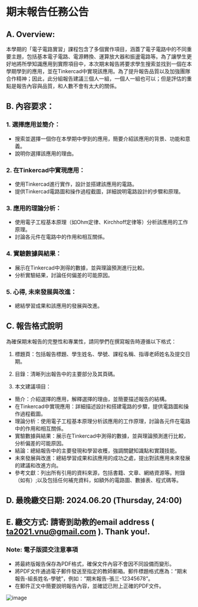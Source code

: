 # 期末報告任務公告 

## A. Overview:
本學期的「電子電路實習」課程包含了多個實作項目，涵蓋了電子電路中的不同重要主題，包括基本電子電路、電源轉換、運算放大器和振盪電路等。為了讓學生更好地將所學知識應用到實際項目中，本次期末報告將要求學生搜索並找到一個在本學期學到的應用，並在Tinkercad中實現該應用。為了提升報告品質以及加強團隊合作精神；因此，此分組報告建議三個人一組，一個人一組也可以；但是評估的重點是報告內容與品質，和人數不會有太大的關係。

## B. 內容要求：

### 1. 選擇應用並簡介：

* 搜索並選擇一個你在本學期中學到的應用，簡要介紹該應用的背景、功能和意義。
* 說明你選擇該應用的理由。

### 2. 在Tinkercad中實現應用：

* 使用Tinkercad進行實作，設計並搭建該應用的電路。
* 提供Tinkercad電路圖和操作過程截圖，詳細說明電路設計的步驟和原理。

### 3. 應用的理論分析：

* 使用電子工程基本原理（如Ohm定律、Kirchhoff定律等）分析該應用的工作原理。
* 討論各元件在電路中的作用和相互關係。

### 4. 實驗數據與結果：

* 展示在Tinkercad中測得的數據，並與理論預測進行比較。
* 分析實驗結果，討論任何偏差的可能原因。

### 5. 心得, 未來發展與改進：

* 總結學習成果和該應用的發展與改進。

## C. 報告格式說明

為確保期末報告的完整性和專業性，請同學們在撰寫報告時遵循以下格式：

1. 標題頁：包括報告標題、學生姓名、學號、課程名稱、指導老師姓名及提交日期。

2. 目錄：清晰列出報告中的主要部分及其頁碼。

3. 本文建議項目：

* 簡介：介紹選擇的應用，解釋選擇的理由，並簡要描述報告的結構。
* 在Tinkercad中實現應用：詳細描述設計和搭建電路的步驟，提供電路圖和操作過程截圖。
* 理論分析：使用電子工程基本原理分析該應用的工作原理，討論各元件在電路中的作用和相互關係。
* 實驗數據與結果：展示在Tinkercad中測得的數據，並與理論預測進行比較，分析偏差的可能原因。
* 結論：總結報告中的主要發現和學習收穫，強調關鍵知識點和實踐技能。
* 未來發展與改進：總結學習成果和該應用的成功之處，提出對該應用未來發展的建議和改進方向。
* 參考文獻：列出所有引用的資料來源，包括書籍、文章、網絡資源等。附錄（如有）;以及包括任何補充資料，如額外的電路圖、數據表、程式碼等。

## D. 最晚繳交日期: 2024.06.20 (Thursday, 24:00)

## E. 繳交方式: 請寄到助教的email address ( ta2021.vnu@gmail.com ). Thank you!.  

### Note: 電子版提交注意事項
* 將最終版報告保存為PDF格式，確保文件內容不會因不同設備而變形。
* 將PDF文件通過電子郵件發送至指定的教師郵箱。郵件標題格式應為：“期末報告-組長姓名-學號”，例如：“期末報告-張三-12345678”。
* 在郵件正文中簡要說明報告內容，並確認已附上正確的PDF文件。

![image](https://github.com/Grace-TA/eCircuitLab2024/assets/89304181/5c75a2a9-22b0-4c03-a04e-13067eeb2634)
